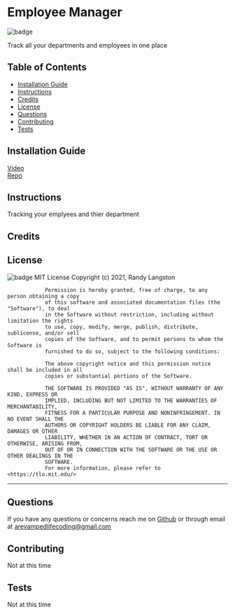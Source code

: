 # Employee Manager
![badge](https://img.shields.io/badge/License-MIT-brightgreen)
    
Track all your departments and employees in one place
   
## Table of Contents
* [Installation Guide](#installation)
* [Instructions](#instructions)
* [Credits](#credits)
* [License](#license)
* [Questions](#questions)
* [Contributing](#contributing)
* [Tests](#tests)
    
## Installation Guide
[Video](https://drive.google.com/file/d/1uDRGKChzaMDT5NNoG1tMXaiRnbI9nhe1/view?usp=sharing) <br>
[Repo](https://github.com/ARevampedLifeCoding/employee-manager-)

## Instructions
Tracking your emplyees and thier department
## Credits

## License
![badge](https://img.shields.io/badge/License-MIT-brightgreen)
MIT License
                Copyright (c) 2021, Randy Langston
                
                Permission is hereby granted, free of charge, to any person obtaining a copy
                of this software and associated documentation files (the "Software"), to deal
                in the Software without restriction, including without limitation the rights
                to use, copy, modify, merge, publish, distribute, sublicense, and/or sell
                copies of the Software, and to permit persons to whom the Software is
                furnished to do so, subject to the following conditions:
                
                The above copyright notice and this permission notice shall be included in all
                copies or substantial portions of the Software.
                
                THE SOFTWARE IS PROVIDED "AS IS", WITHOUT WARRANTY OF ANY KIND, EXPRESS OR
                IMPLIED, INCLUDING BUT NOT LIMITED TO THE WARRANTIES OF MERCHANTABILITY,
                FITNESS FOR A PARTICULAR PURPOSE AND NONINFRINGEMENT. IN NO EVENT SHALL THE
                AUTHORS OR COPYRIGHT HOLDERS BE LIABLE FOR ANY CLAIM, DAMAGES OR OTHER
                LIABILITY, WHETHER IN AN ACTION OF CONTRACT, TORT OR OTHERWISE, ARISING FROM,
                OUT OF OR IN CONNECTION WITH THE SOFTWARE OR THE USE OR OTHER DEALINGS IN THE
                SOFTWARE.
                For more information, please refer to <https://tlo.mit.edu/>
                
---
## Questions
If you have any questions or concerns reach me on [Github](https://github.com/ARevampedLifeCoding) or through email at <arevampedlifecoding@gmail.com>
## Contributing
Not at this time
## Tests
Not at this time

